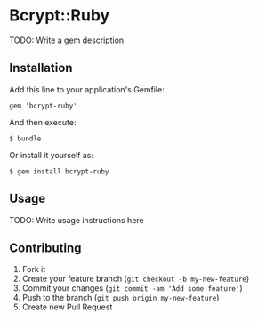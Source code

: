 # Bcrypt::Ruby

TODO: Write a gem description

## Installation

Add this line to your application's Gemfile:

    gem 'bcrypt-ruby'

And then execute:

    $ bundle

Or install it yourself as:

    $ gem install bcrypt-ruby

## Usage

TODO: Write usage instructions here

## Contributing

1. Fork it
2. Create your feature branch (`git checkout -b my-new-feature`)
3. Commit your changes (`git commit -am 'Add some feature'`)
4. Push to the branch (`git push origin my-new-feature`)
5. Create new Pull Request
